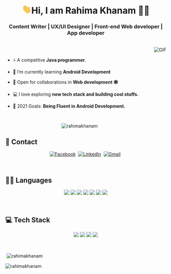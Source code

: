 # <h1 align="center"> <img src="https://raw.githubusercontent.com/ABSphreak/ABSphreak/master/gifs/Hi.gif" width="30px">Hi, I am Rahima Khanam 👨‍💻</h1>
<h3 align="center">Content Writer | UX/UI Designer | Front-end Web developer | App developer</h3>
<br>
<img align="right" height="270px" alt="GIF" src="https://camo.githubusercontent.com/5ff9182d12e799168a3bb67b88df7388ae08ede3/68747470733a2f2f6d69726f2e6d656469756d2e636f6d2f6d61782f3837352f312a7164415731546a434e353768316c6275757a766368672e676966" />

<br>

<p align="center">  </p>


- ⚡️ A competitve **Java programmer**.

- 🌱 I’m currently learning **Android Development**

- 🤝 Open for collaborations in **Web development 🕸️**

- 💻 I love exploring **new tech stack and building cool stuffs.**

- 🥅 2021 Goals: **Being Fluent in Android Development.**

<br>


<p align= "center"><img src="https://komarev.com/ghpvc/?username=rahimakhanam&label=Profile%20views&color=0e75b6&style=flat" alt="rahimakhanam" /></p>


<h2><b>📱 Contact </b></h2>
<p align="center">
<a href="https://www.facebook.com/rahima.khanam.54"><img src="https://img.shields.io/badge/facebook-%231877F2.svg?&style=for-the-badge&logo=facebook&logoColor=white" alt="Facebook" /></a>&nbsp;
<a href="https://www.linkedin.com/in/rahimakhanam"><img src="https://img.shields.io/badge/linkedin-%230077B5.svg?&style=for-the-badge&logo=linkedin&logoColor=white" alt="LinkedIn" /></a>&nbsp;
<a href="mailto:rahima.khanam45@gmail.com"><img src="https://img.shields.io/badge/gmail-%23D14836.svg?&style=for-the-badge&logo=gmail&logoColor=white" alt="Gmail"/></a>&nbsp;
</p>

<br>


<h2><b>👩‍💻 Languages</b></h2>
<p align="center">
<img src="https://img.shields.io/badge/Java-ED8B00?style=for-the-badge&logo=java&logoColor=white" height="25"/>
<img src="https://img.shields.io/badge/Python-3776AB?style=for-the-badge&logo=python&logoColor=white" height="25"/>
<img src="https://img.shields.io/badge/HTML5-E34F26?style=for-the-badge&logo=html5&logoColor=white" height="25"/>
<img src="https://img.shields.io/badge/CSS3-1572B6?style=for-the-badge&logo=css3&logoColor=white" height="25"/>
<img src="https://img.shields.io/badge/React-20232A?style=for-the-badge&logo=react&logoColor=61DAFB" height="25"/>
<img src="https://img.shields.io/badge/JavaScript-323330?style=for-the-badge&logo=javascript&logoColor=F7DF1E" height="25"/>
<img src="https://img.shields.io/badge/mysql-4479A1.svg?&style=for-the-badge&logo=mysql&logoColor=white" height="25"/>
</p>


<br>

<h2><b>💻 Tech Stack</b></h2>
<p align="center">
<img src="https://img.shields.io/badge/Microsoft_Office-D83B01?style=for-the-badge&logo=microsoft-office&logoColor=white" height="25"/>
<img src="https://img.shields.io/badge/VS%20Code-007ACC.svg?&style=for-the-badge&logo=visual-studio-code&logoColor=white" height="25"/>
<img src="https://img.shields.io/badge/git%20&%20github-FF9800.svg?&style=for-the-badge&logo=git&logoColor=white" height="25"/>

<img src="https://img.shields.io/badge/Bootstrap-008080.svg?&style=for-the-badge&logo=bootstrap&logoColor=white" height="25"/>
</p>

<br>
<p>&nbsp;<img align="center" src="https://github-readme-stats.vercel.app/api?username=rahimakhanam&show_icons=true&locale=en" alt="rahimakhanam" /></p>


<p><img align="center" src="https://github-readme-streak-stats.herokuapp.com/?user=rahimakhanam&" alt="rahimakhanam" /></p>

	

